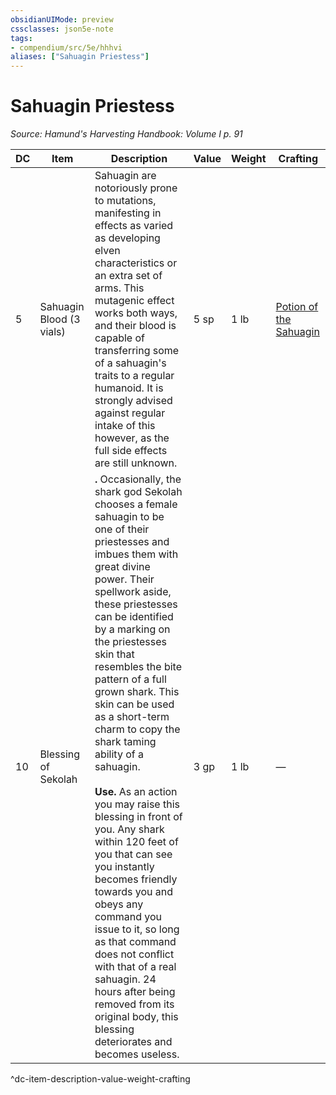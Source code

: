 ```yaml
---
obsidianUIMode: preview
cssclasses: json5e-note
tags:
- compendium/src/5e/hhhvi
aliases: ["Sahuagin Priestess"]
---
```

# Sahuagin Priestess
*Source: Hamund's Harvesting Handbook: Volume I p. 91* 

| DC | Item | Description | Value | Weight | Crafting |
|----|------|-------------|-------|--------|----------|
| 5 | Sahuagin Blood (3 vials) | Sahuagin are notoriously prone to mutations, manifesting in effects as varied as developing elven characteristics or an extra set of arms. This mutagenic effect works both ways, and their blood is capable of transferring some of a sahuagin's traits to a regular humanoid. It is strongly advised against regular intake of this however, as the full side effects are still unknown. | 5 sp | 1 lb | [Potion of the Sahuagin](compendium/items/potion-of-the-sahuagin-hhhvi.md) |
| 10 | Blessing of Sekolah | **.** Occasionally, the shark god Sekolah chooses a female sahuagin to be one of their priestesses and imbues them with great divine power. Their spellwork aside, these priestesses can be identified by a marking on the priestesses skin that resembles the bite pattern of a full grown shark. This skin can be used as a short-term charm to copy the shark taming ability of a sahuagin.<br /><br />**Use.** As an action you may raise this blessing in front of you. Any shark within 120 feet of you that can see you instantly becomes friendly towards you and obeys any command you issue to it, so long as that command does not conflict with that of a real sahuagin. 24 hours after being removed from its original body, this blessing deteriorates and becomes useless. | 3 gp | 1 lb | — |
^dc-item-description-value-weight-crafting